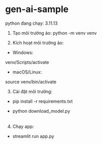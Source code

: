 # gen-ai-sample

python đang chạy: 3.11.13

1. Tạo môi trường ảo:
   python -m venv venv

2. Kích hoạt môi trường ảo:

- Windows:

venv/Scripts/activate

- macOS/Linux:

source venv/bin/activate

3. Cài đặt môi trường:

- pip install -r requirements.txt

- python download_model.py <option>

4. Chạy app:

- streamlit run app.py
